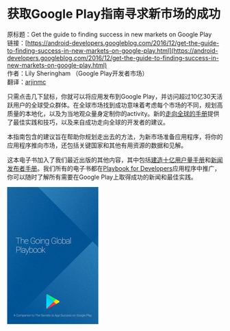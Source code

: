 # 获取Google Play指南寻求新市场的成功

原标题：Get the guide to finding success in new markets on Google Play  
链接：[https://android-developers.googleblog.com/2016/12/get-the-guide-to-finding-success-in-new-markets-on-google-play.html](https://android-developers.googleblog.com/2016/12/get-the-guide-to-finding-success-in-new-markets-on-google-play.html)  
作者：Lily Sheringham （Google Play开发者市场）  
翻译：[arjinmc](https://github.com/arjinmc)  

 
只需点击几下鼠标，你就可以将应用发布到Google Play，并访问超过10亿30天活跃用户的全球受众群体。在全球市场找到成功意味着考虑每个市场的不同，规划高质量的本地化，以及为当地观众量身定制你的activity。新的[走向全球的手册](https://play.google.com/store/books/details?id=RHqKDQAAQBAJ)提供了最佳实践和技巧，以及来自成功走向全球的开发者的建议。

本指南包含的建议旨在帮助你规划走出去的方法，为新市场准备应用程序，将你的应用程序推向市场，还包括关键国家和其他有用资源的数据和见解。

这本电子书加入了我们最近出版的其他内容，其中包括[建造十亿用户量手册](https://play.google.com/store/books/details/Google_Inc_The_Building_for_Billions_Playbook_for?id=cJEjDAAAQBAJ)和[新闻发布者手册](https://play.google.com/store/books/details/Google_Inc_The_News_Publisher_Playbook_for_Android?id=O7T3CwAAQBAJ)。我们所有的电子书都在[Playbook for Developers](https://g.co/play/playbookapp)应用程序中推广，你可以随时了解所有需要在Google Play上取得成功的新闻和最佳实践。

![img](../images/2016.12.20.googleplay.png)  